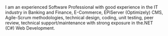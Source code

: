 I am an experienced Software Professional with good experience in the IT industry in Banking and Finance, E-Commerce, EPiServer (Optimizely) CMS, Agile-Scrum methodologies, technical design, coding, unit testing, peer review, technical support/maintenance with strong exposure in the.NET (C#) Web Development.
